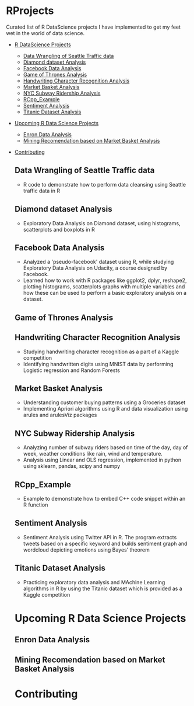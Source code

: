 # RProjects

Curated list of R DataScience projects I have implemented to get my feet wet in the world of data science.

- [R DataScience Projects](#r-datascience-projects)
  - [Data Wrangling of Seattle Traffic data](#data-wrangling-of-seattle-traffic-data)
  - [Diamond dataset Analysis](#diamond-dataset-analysis)
  - [Facebook Data Analysis](#facebook-data-analysis)
  - [Game of Thrones Analysis](#game-of-thrones-analysis)
  - [Handwriting Character Recognition Analysis](#handwriting-character-recognition-analysis)
  - [Market Basket Analysis](#market-basket-analysis)
  - [NYC Subway Ridership Analysis](#nyc-subway-ridership-analysis)  
  - [RCpp_Example](#rcpp-example)
  - [Sentiment Analysis](#sentiment-analysis)
  - [Titanic Dataset Analysis](#titanic-dataset-analysis)
- [Upcoming R Data Science Projects](#upcoming-r-data-science-projects)
  - [Enron Data Analysis](#enron-data-analysis)
  - [Mining Recomendation based on Market Basket Analysis](#mining-recomendation-based-on-market-basket-analysis)
- [Contributing](#contributing)
  

  ## Data Wrangling of Seattle Traffic data
  - R code to demonstrate how to perform data cleansing using Seattle traffic data in R
  
  ## Diamond dataset Analysis
  - Exploratory Data Analysis on Diamond dataset, using histograms, scatterplots and boxplots in R
  
  ## Facebook Data Analysis 
  - Analyzed a 'pseudo-facebook' dataset using R, while studying Exploratory Data Analysis on Udacity, a course designed by Facebook.
  - Learned how to work with R packages like ggplot2, dplyr, reshape2, plotting histograms, scatterplots graphs with multiple variables and how these can be used to perform a basic exploratory analysis on a dataset.

  ## Game of Thrones Analysis
  ## Handwriting Character Recognition Analysis
  - Studying handwriting character recognition as a part of a Kaggle competition 
  - Identifying handwritten digits using MNIST data by performing Logistic regression and Random Forests
  ## Market Basket Analysis
  - Understanding customer buying patterns using a Groceries dataset
  - Implementing Apriori algorithms using R and data visualization using arules and arulesViz packages

  ## NYC Subway Ridership Analysis
  - Analyzing number of subway riders based on time of the day, day of week, weather conditions like rain, wind and temperature.
  - Analysis using Linear and OLS regression, implemented in python using sklearn, pandas, scipy and numpy
  ## RCpp_Example
  - Example to demonstrate how to embed C++ code snippet within an R function
  ## Sentiment Analysis
  - Sentiment Analysis using Twitter API in R. The program extracts tweets based on a specific keyword and builds sentiment graph and wordcloud depicting emotions using Bayes’ theorem
  ## Titanic Dataset Analysis
  - Practicing exploratory data analysis and MAchine Learning algorithms in R by using the Titanic dataset which is provided as a Kaggle competition
 
  
  # Upcoming R Data Science Projects 
  ## Enron Data Analysis
  ## Mining Recomendation based on Market Basket Analysis
  
  # Contributing
  
